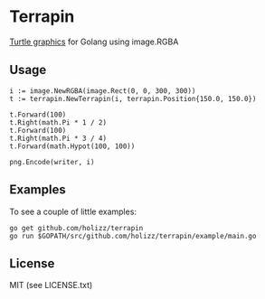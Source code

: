 # Terrapin

[Turtle graphics](https://en.wikipedia.org/wiki/Turtle_graphics) for Golang using image.RGBA

## Usage

    i := image.NewRGBA(image.Rect(0, 0, 300, 300))
    t := terrapin.NewTerrapin(i, terrapin.Position{150.0, 150.0})
    
    t.Forward(100)
    t.Right(math.Pi * 1 / 2)
    t.Forward(100)
    t.Right(math.Pi * 3 / 4)
    t.Forward(math.Hypot(100, 100))
    
    png.Encode(writer, i)

## Examples

To see a couple of little examples:

    go get github.com/holizz/terrapin
    go run $GOPATH/src/github.com/holizz/terrapin/example/main.go

## License

MIT (see LICENSE.txt)
